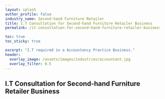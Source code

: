 ```yaml
---
layout: splash 
author_profile: false 
industry_name: Second-hand Furniture Retailer
title: I.T Consultation for Second-hand Furniture Retailer Business
permalink: /it-consultation-for-second-hand-furniture-retailer-business

toc: true
toc_sticky: true

excerpt: "I.T required in a Accountancy Practice Business."
header:
  overlay_image: /assets/images/industries/accountant.jpg
  overlay_filter: 0.5 
---
```


## I.T Consultation for Second-hand Furniture Retailer Business